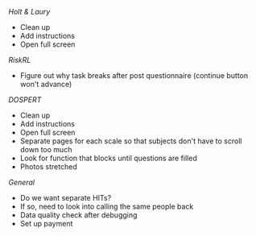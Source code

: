 *Holt & Laury*
* Clean up
* Add instructions
* Open full screen

*RiskRL*
* Figure out why task breaks after post questionnaire (continue button won't advance)

*DOSPERT* 
* Clean up
* Add instructions
* Open full screen
* Separate pages for each scale so that subjects don't have to scroll down too much
* Look for function that blocks until questions are filled 
* Photos stretched 

*General*
* Do we want separate HITs? 
* If so, need to look into calling the same people back
* Data quality check after debugging 
* Set up payment 
 

